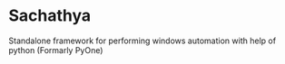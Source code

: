 # Sachathya
Standalone framework for performing windows automation with help of python
(Formarly PyOne)
